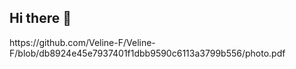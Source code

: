 ## Hi there 👋

<!--
**Veline-F/Veline-F** is a ✨ _special_ ✨ repository because its `README.md` (this file) appears on your GitHub profile.

Here are some ideas to get you started:

- 🔭 I’m currently working on ...
- 🌱 I’m currently learning ...
- 👯 I’m looking to collaborate on ...
- 🤔 I’m looking for help with ...
- 💬 Ask me about ...
- 📫 How to reach me: ...
- 😄 Pronouns: ...
- ⚡ Fun fact: ...
-->https://github.com/Veline-F/Veline-F/blob/db8924e45e7937401f1dbb9590c6113a3799b556/photo.pdf
